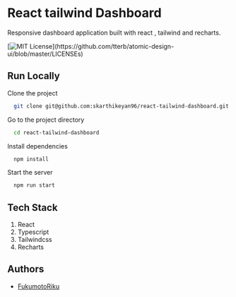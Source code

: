 # React tailwind Dashboard

Responsive dashboard application built with react , tailwind and recharts.



[![MIT License](https://img.shields.io/apm/l/atomic-design-ui.svg?)](https://github.com/tterb/atomic-design-ui/blob/master/LICENSEs)

## Run Locally

Clone the project

```bash
  git clone git@github.com:skarthikeyan96/react-tailwind-dashboard.git
```

Go to the project directory

```bash
  cd react-tailwind-dashboard
```

Install dependencies

```bash
  npm install
```

Start the server

```bash
  npm run start
```


## Tech Stack

1. React
2. Typescript
3. Tailwindcss
4. Recharts


## Authors

- [FukumotoRiku](https://www.github.com/luck18210)
